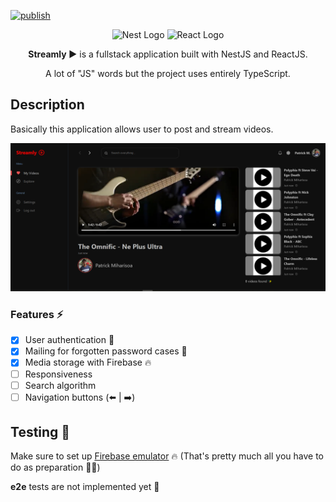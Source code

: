 [![publish](https://github.com/acf-patrick/Nest-React-Stream-App/actions/workflows/ci.yml/badge.svg)](https://github.com/acf-patrick/Nest-React-Stream-App/actions/workflows/ci.yml)

<p align="center" >
  <img src="https://nestjs.com/img/logo-small.svg" width="200" alt="Nest Logo" />
  <img src="https://upload.wikimedia.org/wikipedia/commons/a/a7/React-icon.svg" width="200" alt="React Logo" />
</p>
<p align="center">
  <b font-size="50">Streamly ▶️</b> is a fullstack application built with NestJS and ReactJS.
  <p align="center">A lot of "JS" words but the project uses entirely TypeScript.</p>
</p>

## Description

Basically this application allows user to post and stream videos.

![screenshot](/screenshot.png)

### Features ⚡
- [x] User authentication 🧍
- [x] Mailing for forgotten password cases 🔐
- [x] Media storage with Firebase 🔥
- [ ] Responsiveness
- [ ] Search algorithm
- [ ] Navigation buttons (⬅️ | ➡️)

## Testing 🧪

Make sure to set up [Firebase emulator](https://firebase.google.com/docs/rules/emulator-setup) 🔥 (That's pretty much all you have to do as preparation 🤷🏽)

**e2e** tests are not implemented yet 🙈
